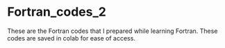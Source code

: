 # Fortran_codes_2

These are the Fortran codes that I prepared while learning Fortran. These codes are saved in colab for ease of access.

